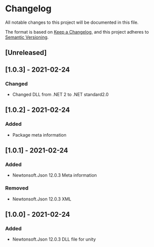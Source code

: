 # Changelog
All notable changes to this project will be documented in this file.

The format is based on [Keep a Changelog](https://keepachangelog.com/en/1.0.0/),
and this project adheres to [Semantic Versioning](https://semver.org/spec/v2.0.0.html).

## [Unreleased]

## [1.0.3] - 2021-02-24
### Changed
- Changed DLL from .NET 2 to .NET standard2.0

## [1.0.2] - 2021-02-24
### Added
- Package meta information

## [1.0.1] - 2021-02-24
### Added
- Newtonsoft.Json 12.0.3 Meta information

### Removed
- Newtonsoft.Json 12.0.3 XML

## [1.0.0] - 2021-02-24
### Added
- Newtonsoft.Json 12.0.3 DLL file for unity